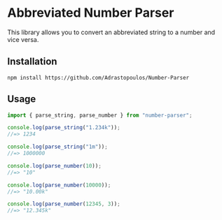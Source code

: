 # Abbreviated Number Parser

This library allows you to convert an abbreviated string to a number and vice versa.

## Installation

```
npm install https://github.com/Adrastopoulos/Number-Parser
```

## Usage

```ts
import { parse_string, parse_number } from "number-parser";

console.log(parse_string("1.234k"));
//=> 1234

console.log(parse_string("1m"));
//=> 1000000

console.log(parse_number(10));
//=> "10"

console.log(parse_number(10000));
//=> "10.00k"

console.log(parse_number(12345, 3));
//=> "12.345k"
```
